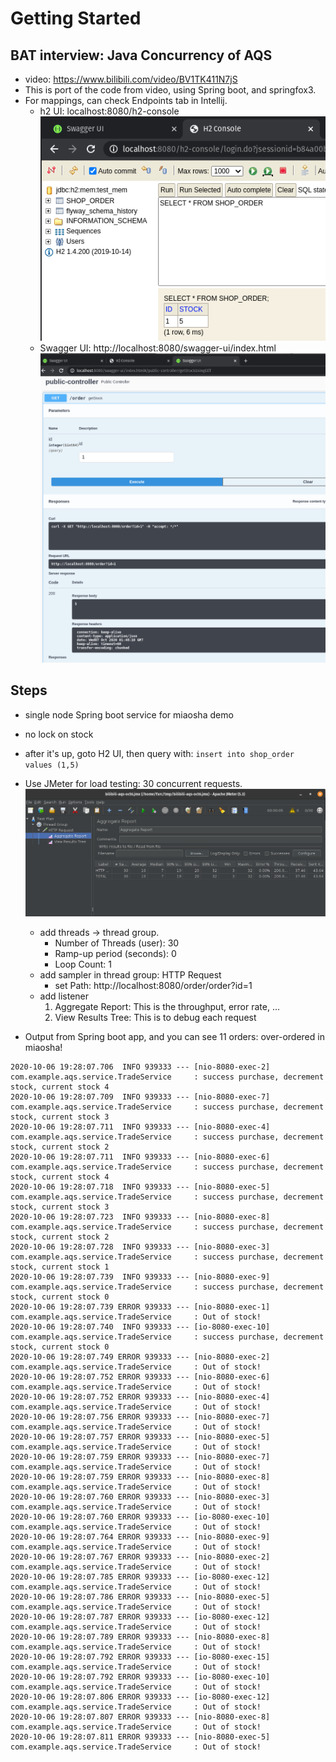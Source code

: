# Getting Started

## BAT interview: Java Concurrency of AQS  
* video: https://www.bilibili.com/video/BV1TK411N7jS
* This is port of the code from video, using Spring boot, and springfox3.
* For mappings, can check Endpoints tab in Intellij.
    * h2 UI: localhost:8080/h2-console 
    ![](README-files/h2-order.png)
    * Swagger UI: http://localhost:8080/swagger-ui/index.html
    ![](README-files/swagger-ui-order.png)
    
## Steps
* single node Spring boot service for miaosha demo
* no lock on stock
* after it's up, goto H2 UI, then query with: `insert into shop_order values (1,5)`
* Use JMeter for load testing: 30 concurrent requests. ![](README-files/jmeter-basic.png)
    * add threads -> thread group.
        * Number of Threads (user): 30
        * Ramp-up period (seconds): 0
        * Loop Count:  1
    * add sampler in thread group: HTTP Request
        * set Path: http://localhost:8080/order/order?id=1
    * add listener
        1. Aggregate Report: This is the throughput, error rate, ...
        2. View Results Tree: This is to debug each request

* Output from Spring boot app, and you can see 11 orders: over-ordered in miaosha! 
```shell script
2020-10-06 19:28:07.706  INFO 939333 --- [nio-8080-exec-2] com.example.aqs.service.TradeService     : success purchase, decrement stock, current stock 4
2020-10-06 19:28:07.709  INFO 939333 --- [nio-8080-exec-7] com.example.aqs.service.TradeService     : success purchase, decrement stock, current stock 3
2020-10-06 19:28:07.711  INFO 939333 --- [nio-8080-exec-4] com.example.aqs.service.TradeService     : success purchase, decrement stock, current stock 2
2020-10-06 19:28:07.711  INFO 939333 --- [nio-8080-exec-6] com.example.aqs.service.TradeService     : success purchase, decrement stock, current stock 4
2020-10-06 19:28:07.718  INFO 939333 --- [nio-8080-exec-5] com.example.aqs.service.TradeService     : success purchase, decrement stock, current stock 3
2020-10-06 19:28:07.723  INFO 939333 --- [nio-8080-exec-8] com.example.aqs.service.TradeService     : success purchase, decrement stock, current stock 2
2020-10-06 19:28:07.728  INFO 939333 --- [nio-8080-exec-3] com.example.aqs.service.TradeService     : success purchase, decrement stock, current stock 1
2020-10-06 19:28:07.739  INFO 939333 --- [nio-8080-exec-9] com.example.aqs.service.TradeService     : success purchase, decrement stock, current stock 0
2020-10-06 19:28:07.739 ERROR 939333 --- [nio-8080-exec-1] com.example.aqs.service.TradeService     : Out of stock!
2020-10-06 19:28:07.740  INFO 939333 --- [io-8080-exec-10] com.example.aqs.service.TradeService     : success purchase, decrement stock, current stock 0
2020-10-06 19:28:07.749 ERROR 939333 --- [nio-8080-exec-2] com.example.aqs.service.TradeService     : Out of stock!
2020-10-06 19:28:07.752 ERROR 939333 --- [nio-8080-exec-6] com.example.aqs.service.TradeService     : Out of stock!
2020-10-06 19:28:07.752 ERROR 939333 --- [nio-8080-exec-4] com.example.aqs.service.TradeService     : Out of stock!
2020-10-06 19:28:07.756 ERROR 939333 --- [nio-8080-exec-7] com.example.aqs.service.TradeService     : Out of stock!
2020-10-06 19:28:07.757 ERROR 939333 --- [nio-8080-exec-5] com.example.aqs.service.TradeService     : Out of stock!
2020-10-06 19:28:07.759 ERROR 939333 --- [nio-8080-exec-7] com.example.aqs.service.TradeService     : Out of stock!
2020-10-06 19:28:07.759 ERROR 939333 --- [nio-8080-exec-8] com.example.aqs.service.TradeService     : Out of stock!
2020-10-06 19:28:07.760 ERROR 939333 --- [nio-8080-exec-3] com.example.aqs.service.TradeService     : Out of stock!
2020-10-06 19:28:07.760 ERROR 939333 --- [io-8080-exec-10] com.example.aqs.service.TradeService     : Out of stock!
2020-10-06 19:28:07.764 ERROR 939333 --- [nio-8080-exec-9] com.example.aqs.service.TradeService     : Out of stock!
2020-10-06 19:28:07.767 ERROR 939333 --- [nio-8080-exec-2] com.example.aqs.service.TradeService     : Out of stock!
2020-10-06 19:28:07.785 ERROR 939333 --- [io-8080-exec-12] com.example.aqs.service.TradeService     : Out of stock!
2020-10-06 19:28:07.786 ERROR 939333 --- [nio-8080-exec-5] com.example.aqs.service.TradeService     : Out of stock!
2020-10-06 19:28:07.787 ERROR 939333 --- [io-8080-exec-12] com.example.aqs.service.TradeService     : Out of stock!
2020-10-06 19:28:07.789 ERROR 939333 --- [nio-8080-exec-8] com.example.aqs.service.TradeService     : Out of stock!
2020-10-06 19:28:07.792 ERROR 939333 --- [io-8080-exec-15] com.example.aqs.service.TradeService     : Out of stock!
2020-10-06 19:28:07.792 ERROR 939333 --- [io-8080-exec-10] com.example.aqs.service.TradeService     : Out of stock!
2020-10-06 19:28:07.806 ERROR 939333 --- [io-8080-exec-12] com.example.aqs.service.TradeService     : Out of stock!
2020-10-06 19:28:07.807 ERROR 939333 --- [nio-8080-exec-8] com.example.aqs.service.TradeService     : Out of stock!
2020-10-06 19:28:07.811 ERROR 939333 --- [nio-8080-exec-5] com.example.aqs.service.TradeService     : Out of stock!
```


